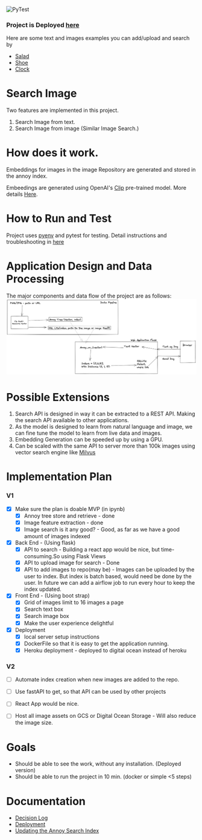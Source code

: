 
![PyTest](https://github.com/archanakalburgi/shopify-dev-intern/actions/workflows/main.yml/badge.svg)

### Project is Deployed [here](https://image-search-cudbm.ondigitalocean.app/)
Here are some text and images examples you can add/upload and search by
- [Salad](https://image-search-v2-fub6y.ondigitalocean.app/static/uploads/f4c0ea27.jpg)
- [Shoe](https://image-search-v2-fub6y.ondigitalocean.app/static/uploads/f9560d1e.jpg)
- [Clock](https://image-search-v2-fub6y.ondigitalocean.app/static/uploads/f40db01e.jpg)


# Search Image
Two features are implemented in this project.
1. Search Image from text.
2. Search Image from image (Similar Image Search.)

# How does it work.
Embeddings for images in the image Repository are generated and stored in the annoy index.

Embeedings are generated using OpenAI's [Clip](https://github.com/openai/CLIP) pre-trained model. More details [Here](docs/semantic_search.md).

# How to Run and Test
Project uses [pyenv](https://github.com/pyenv/pyenv) and pytest for testing.
Detail instructions and troubleshooting in [here](docs/local_dev_setup.md)

# Application Design and Data Processing
The major components and data flow of the project are as follows:
![](docs/arch_diag.png)



# Possible Extensions
1. Search API is designed in way it can be extracted to a REST API. Making the search API available to other applications.
2. As the model is designed to learn from natural language and image, we can fine tune the model to learn from live data and images.
3. Embedding Generation can be speeded up by using a GPU.
4. Can be scaled with the same API to server more than 100k images using vector search engine like [Milvus](https://milvus.io)



# Implementation Plan
### V1
- [x] Make sure the plan is doable MVP (in ipynb)
   - [x] Annoy tree store and retrieve - done
   - [x] Image feature extraction - done
   - [x] Image search is it any good? - Good, as far as we have a good amount of images indexed
- [x] Back End - (Using flask)
   - [x] API to search - Building a react app would be nice, but time-consuming.So using Flask Views
   - [x] API to upload image for search - Done
   - [X] API to add images to repo(may be) - Images can be uploaded by the user to index. But index is batch based, would need be done by the user. In future we can add a airflow job to run every hour to keep the index updated.
- [x] Front End - (Using boot strap)
   - [x] Grid of images limit to 16 images a page
   - [x] Search text box
   - [x] Search image box
   - [x] Make the user experience delightful
- [x] Deployment
   - [x] local server setup instructions
   - [x] DockerFile so that it is easy to get the application running.
   - [x] Heroku deployment - deployed to digital ocean instead of heroku

### V2
- [ ] Automate index creation when new images are added to the repo.
- [ ] Use fastAPI to get, so that API can be used by other projects
- [ ] React App would be nice.
- [ ] Host all image assets on GCS or Digital Ocean Storage  - Will also reduce the image size.


# Goals
- Should be able to see the work, without any installation. (Deployed version)
- Should be able to run the project in 10 min. (docker or simple <5 steps)


# Documentation
- [Decision Log](docs/decision_log.md)
- [Deployment](docs/deployment.md)
- [Updating the Annoy Search Index](docs/update_index.md)




